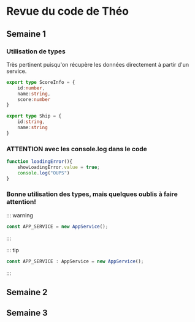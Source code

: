 # Revue du code de Théo

## Semaine 1

### Utilisation de types

Très pertinent puisqu'on récupère les données directement à partir d'un service.

````ts
export type ScoreInfo = {
    id:number,
    name:string,
    score:number
}

export type Ship = {
    id:string,
    name:string
}
````

### ATTENTION avec les console.log dans le code
````ts
function loadingError(){
    showLoadingError.value = true;
    console.log("OUPS")
}
````
### Bonne utilisation des types, mais quelques oublis à faire attention!

::: warning
````ts
const APP_SERVICE = new AppService();
````
:::

::: tip
````ts
const APP_SERVICE : AppService = new AppService();
````
:::

## Semaine 2

## Semaine 3



